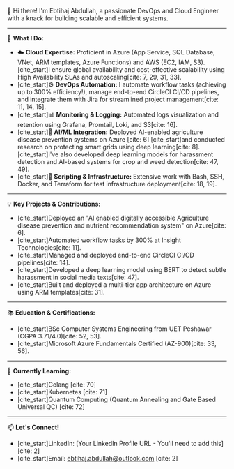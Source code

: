 👋 Hi there! I'm Ebtihaj Abdullah, a passionate DevOps and Cloud Engineer with a knack for building scalable and efficient systems.

---

🚀 **What I Do:**

* ☁️ **Cloud Expertise:** Proficient in Azure (App Service, SQL Database, VNet, ARM templates, Azure Functions) and AWS (EC2, IAM, S3). [cite_start]I ensure global availability and cost-effective scalability using High Availability SLAs and autoscaling[cite: 7, 29, 31, 33].
* [cite_start]⚙️ **DevOps Automation:** I automate workflow tasks (achieving up to 300% efficiency!), manage end-to-end CircleCI CI/CD pipelines, and integrate them with Jira for streamlined project management[cite: 11, 14, 15].
* [cite_start]📊 **Monitoring & Logging:** Automated logs visualization and retention using Grafana, Promtail, Loki, and S3[cite: 16].
* [cite_start]🤖 **AI/ML Integration:** Deployed AI-enabled agriculture disease prevention systems on Azure [cite: 6] [cite_start]and conducted research on protecting smart grids using deep learning[cite: 8]. [cite_start]I've also developed deep learning models for harassment detection and AI-based systems for crop and weed detection[cite: 47, 49].
* [cite_start]🐍 **Scripting & Infrastructure:** Extensive work with Bash, SSH, Docker, and Terraform for test infrastructure deployment[cite: 18, 19].

---

💡 **Key Projects & Contributions:**

* [cite_start]Deployed an "AI enabled digitally accessible Agriculture disease prevention and nutrient recommendation system" on Azure[cite: 6].
* [cite_start]Automated workflow tasks by 300% at Insight Technologies[cite: 11].
* [cite_start]Managed and deployed end-to-end CircleCI CI/CD pipelines[cite: 14].
* [cite_start]Developed a deep learning model using BERT to detect subtle harassment in social media texts[cite: 47].
* [cite_start]Built and deployed a multi-tier app architecture on Azure using ARM templates[cite: 31].

---

📚 **Education & Certifications:**

* [cite_start]BSc Computer Systems Engineering from UET Peshawar (CGPA 3.71/4.0)[cite: 52, 53].
* [cite_start]Microsoft Azure Fundamentals Certified (AZ-900)[cite: 33, 56].

---

🔭 **Currently Learning:**

* [cite_start]Golang [cite: 70]
* [cite_start]Kubernetes [cite: 71]
* [cite_start]Quantum Computing (Quantum Annealing and Gate Based Universal QC) [cite: 72]

---

📫 **Let's Connect!**

* [cite_start]LinkedIn: [Your LinkedIn Profile URL - You'll need to add this] [cite: 2]
* [cite_start]Email: ebtihaj.abdullah@outlook.com [cite: 2]
